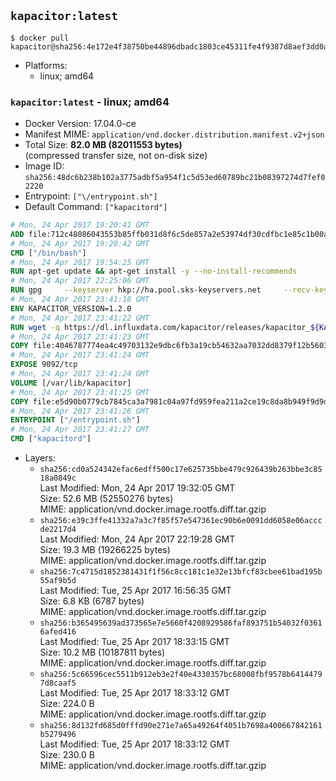 ## `kapacitor:latest`

```console
$ docker pull kapacitor@sha256:4e172e4f38750be44896dbadc1803ce45311fe4f9387d8aef3dd0ae48a0804d9
```

-	Platforms:
	-	linux; amd64

### `kapacitor:latest` - linux; amd64

-	Docker Version: 17.04.0-ce
-	Manifest MIME: `application/vnd.docker.distribution.manifest.v2+json`
-	Total Size: **82.0 MB (82011553 bytes)**  
	(compressed transfer size, not on-disk size)
-	Image ID: `sha256:48dc6b238b102a3775adbf5a954f1c5d53ed60789bc21b08397274d7fef02220`
-	Entrypoint: `["\/entrypoint.sh"]`
-	Default Command: `["kapacitord"]`

```dockerfile
# Mon, 24 Apr 2017 19:20:41 GMT
ADD file:712c48086043553b85ffb031d8f6c5de857a2e53974df30cdfbc1e85c1b00a25 in / 
# Mon, 24 Apr 2017 19:20:42 GMT
CMD ["/bin/bash"]
# Mon, 24 Apr 2017 19:54:25 GMT
RUN apt-get update && apt-get install -y --no-install-recommends 		ca-certificates 		curl 		wget 	&& rm -rf /var/lib/apt/lists/*
# Mon, 24 Apr 2017 22:25:06 GMT
RUN gpg     --keyserver hkp://ha.pool.sks-keyservers.net     --recv-keys 05CE15085FC09D18E99EFB22684A14CF2582E0C5
# Mon, 24 Apr 2017 23:41:18 GMT
ENV KAPACITOR_VERSION=1.2.0
# Mon, 24 Apr 2017 23:41:22 GMT
RUN wget -q https://dl.influxdata.com/kapacitor/releases/kapacitor_${KAPACITOR_VERSION}_amd64.deb.asc &&     wget -q https://dl.influxdata.com/kapacitor/releases/kapacitor_${KAPACITOR_VERSION}_amd64.deb &&     gpg --batch --verify kapacitor_${KAPACITOR_VERSION}_amd64.deb.asc kapacitor_${KAPACITOR_VERSION}_amd64.deb &&     dpkg -i kapacitor_${KAPACITOR_VERSION}_amd64.deb &&     rm -f kapacitor_${KAPACITOR_VERSION}_amd64.deb*
# Mon, 24 Apr 2017 23:41:23 GMT
COPY file:4046787774ea4c49703132e9dbc6fb3a19cb54632aa7032dd8379f12b56034d9 in /etc/kapacitor/kapacitor.conf 
# Mon, 24 Apr 2017 23:41:24 GMT
EXPOSE 9092/tcp
# Mon, 24 Apr 2017 23:41:24 GMT
VOLUME [/var/lib/kapacitor]
# Mon, 24 Apr 2017 23:41:25 GMT
COPY file:e5d90b0779cb7845ca3a7981c04a97fd959fea211a2ce19c8da8b949f9d9d04c in /entrypoint.sh 
# Mon, 24 Apr 2017 23:41:26 GMT
ENTRYPOINT ["/entrypoint.sh"]
# Mon, 24 Apr 2017 23:41:27 GMT
CMD ["kapacitord"]
```

-	Layers:
	-	`sha256:cd0a524342efac6edff500c17e625735bbe479c926439b263bbe3c8518a0849c`  
		Last Modified: Mon, 24 Apr 2017 19:32:05 GMT  
		Size: 52.6 MB (52550276 bytes)  
		MIME: application/vnd.docker.image.rootfs.diff.tar.gzip
	-	`sha256:e39c3ffe41332a7a3c7f85f57e547361ec90b6e0091dd6058e06acccde2217d4`  
		Last Modified: Mon, 24 Apr 2017 22:19:28 GMT  
		Size: 19.3 MB (19266225 bytes)  
		MIME: application/vnd.docker.image.rootfs.diff.tar.gzip
	-	`sha256:7c4715d1852381431f1f56c8cc181c1e32e13bfcf83cbee61bad195b55af9b5d`  
		Last Modified: Tue, 25 Apr 2017 16:56:35 GMT  
		Size: 6.8 KB (6787 bytes)  
		MIME: application/vnd.docker.image.rootfs.diff.tar.gzip
	-	`sha256:b365495639ad373565e7e5660f4208929586faf893751b54032f03616afed416`  
		Last Modified: Tue, 25 Apr 2017 18:33:15 GMT  
		Size: 10.2 MB (10187811 bytes)  
		MIME: application/vnd.docker.image.rootfs.diff.tar.gzip
	-	`sha256:5c66596cec5511b912eb3e2f40e4330357bc68008fbf9578b64144797d8caaf5`  
		Last Modified: Tue, 25 Apr 2017 18:33:12 GMT  
		Size: 224.0 B  
		MIME: application/vnd.docker.image.rootfs.diff.tar.gzip
	-	`sha256:8d132fd685d0fffd90e271e7a65a49264f4051b7698a400667842161b5279496`  
		Last Modified: Tue, 25 Apr 2017 18:33:12 GMT  
		Size: 230.0 B  
		MIME: application/vnd.docker.image.rootfs.diff.tar.gzip
